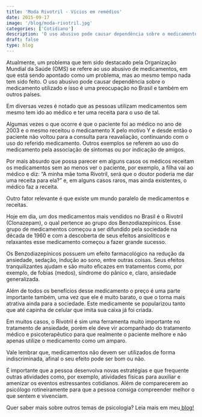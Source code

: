 ```yaml
---
title: 'Moda Rivotril - Vícios em remédios'
date: 2015-09-17
image: '/blog/moda-rivotril.jpg'
categories: ['Cotidiano']
description: 'O uso abusivo pode causar dependência sobre o medicamento utilizado e isso é uma preocupação no Brasil e também em outros países.Como por exemplo o Rivotril'
draft: false
type: blog
---
```


Atualmente, um problema que tem sido destacado pela Organização Mundial da Saúde (OMS) se refere ao uso abusivo de medicamentos, em que está sendo apontado como um problema, mas ao mesmo tempo nada tem sido feito. O uso abusivo pode causar dependência sobre o medicamento utilizado e isso é uma preocupação no Brasil e também em outros países.

Em diversas vezes é notado que as pessoas utilizam medicamentos sem mesmo tem ido ao médico e ter uma receita para o uso de tal.

Algumas vezes o que ocorre é que o paciente foi ao médico no ano de 2003 e o mesmo receitou o medicamento X pelo motivo Y e desde então o paciente não voltou para a consulta para reavaliação, continuando com o uso do referido medicamento. Outros exemplos se referem ao uso do medicamento pela associação de sintomas ou por indicação de amigos.

Por mais absurdo que possa parecer em alguns casos os médicos receitam os medicamentos sem ao menos ver o paciente, por exemplo, a filha vai ao médico e diz: “A minha mãe toma Rivotril, será que o doutor poderia me dar uma receita para ela?” e, em alguns casos raros, mas ainda existentes, o médico faz a receita.

Outro fator relevante é que existe um mundo paralelo de medicamentos e receitas.

Hoje em dia, um dos medicamentos mais vendidos no Brasil é o Rivotril (Clonazepam), o qual pertence ao grupo dos Benzodiazepínicos. Esse grupo de medicamentos começou a ser difundido pela sociedade na década de 1960 e com a descoberta de seus efeitos ansiolíticos e relaxantes esse medicamento começou a fazer grande sucesso.

Os Benzodiazepínicos possuem um efeito farmacológico na redução da ansiedade, sedação, indução ao sono, entre outras coisas. Seus efeitos tranquilizantes ajudam e são muito eficazes em tratamentos como, por exemplo, de fobias (medos), síndrome do pânico e, claro, ansiedade generalizada.

Além de todos os benefícios desse medicamento o preço é uma parte importante também, uma vez que ele é muito barato, o que o torna mais atrativa ainda para a sociedade. Este medicamente se popularizou tanto que até capinha de celular que imita sua caixa já foi criada.

Em muitos casos, o Rivotril é sim uma ferramenta muito importante no tratamento de ansiedade, porém ele deve vir acompanhado do tratamento médico e psicoterapêutico para que realmente o paciente melhore e não apenas utilize o medicamento como um amparo.

Vale lembrar que, medicamentos não devem ser utilizados de forma indiscriminada, afinal o seu efeito pode ser bom ou não.

É importante que a pessoa desenvolva novas estratégias e que frequente outras atividades como, por exemplo, atividades físicas para auxiliar e amenizar os eventos estressantes cotidianos. Além de comparecerem ao psicólogo rotineiramente para que a pessoa consiga compreender melhor o que sentem e vivenciam.

Quer saber mais sobre outros temas de psicologia? Leia mais em meu[ blog!](/blog/)
